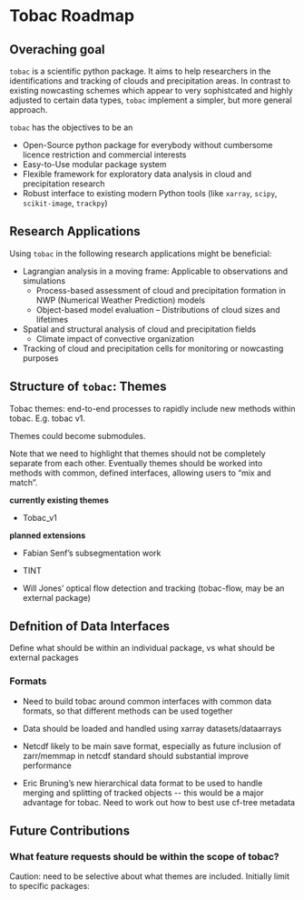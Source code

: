 # Tobac Roadmap

## Overaching goal
`tobac` is a scientific python package. It aims to help researchers in the identifications and tracking of clouds and precipitation areas. In contrast to existing nowcasting schemes which appear to very sophistcated and highly adjusted to certain data types, `tobac` implement a simpler, but more general approach.

`tobac` has the objectives to be an

* Open-Source python package for everybody without cumbersome licence restriction and commercial interests
* Easy-to-Use modular package system
* Flexible framework for exploratory data analysis in cloud and precipitation research
* Robust interface to existing modern Python tools (like `xarray`, `scipy`, `scikit-image`, `trackpy`)

## Research Applications
Using `tobac` in the following research applications might be beneficial:  

* Lagrangian analysis in a moving frame: Applicable to observations and simulations
  * Process-based assessment of cloud and precipitation formation in NWP (Numerical Weather Prediction) models
  * Object-based model evaluation – Distributions of cloud sizes and lifetimes
* Spatial and structural analysis of cloud and precipitation fields 
  * Climate impact of convective organization
* Tracking of cloud and precipitation cells for monitoring or nowcasting purposes




## Structure of `tobac`: Themes
Tobac themes: end-to-end processes to rapidly include new methods within tobac. E.g. tobac v1.

Themes could become submodules.

Note that we need to highlight that themes should not be completely separate from each other. Eventually themes should be worked into methods with common, defined interfaces, allowing users to “mix and match”.

**currently existing themes**
* Tobac_v1

**planned extensions**
* Fabian Senf’s subsegmentation work

* TINT

* Will Jones’ optical flow detection and tracking (tobac-flow, may be an external package)

## Defnition of Data Interfaces

Define what should be within an individual package, vs what should be external packages

### Formats

* Need to build tobac around common interfaces with common data formats, so that different methods can be used together

* Data should be loaded and handled using xarray datasets/dataarrays

* Netcdf likely to be main save format, especially as future inclusion of zarr/memmap in netcdf standard should substantial improve performance

* Eric Bruning’s new hierarchical data format to be used to handle merging and splitting of tracked objects -- this would be a major advantage for tobac. Need to work out how to best use cf-tree metadata

## Future Contributions

### What feature requests should be within the scope of tobac?

Caution: need to be selective about what themes are included. Initially limit to specific packages:


        

   

        



            
